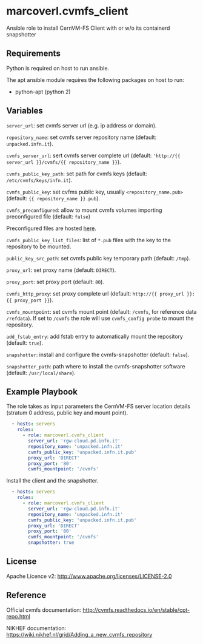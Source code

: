 marcoverl.cvmfs_client
======================

Ansible role to install CernVM-FS Client with or w/o its containerd snapshotter

Requirements
------------

Python is required on host to run ansible.

The apt ansible module requires the following packages on host to run:

- python-apt (python 2)

Variables
---------

``server_url``: set cvmfs server url (e.g. ip address or domain).

``repository_name``: set cvmfs server repository name (default: ``unpacked.infn.it``).

``cvmfs_server_url``: sert cvmfs server complete url (default: ``'http://{{ server_url }}/cvmfs/{{ repository_name }}``).

``cvmfs_public_key_path``: set path for cvmfs keys (default: ``/etc/cvmfs/keys/infn.it``).

``cvmfs_public_key``: set cvfms public key, usually `<repository_name.pub>` (default: ``{{ repository_name }}.pub``).

``cvmfs_preconfigured``: allow to mount cvmfs volumes importing preconfigured file (default: ``false``)

Preconfigured files are hosted [here](https://github.com/indigo-dc/Reference-data-galaxycloud-repository).

``cvmfs_public_key_list_files``:  list of ``*.pub`` files with the key to the repository to be mounted.

``public_key_src_path``: set cvmfs public key temporary path (default: ``/tmp``).

``proxy_url``: set proxy name (default: ``DIRECT``).

``proxy_port``: set proxy port (default: ``80``).

``cvmfs_http_proxy``: set proxy complete url (default: ``http://{{ proxy_url }}:{{ proxy_port }}``).

``cvmfs_mountpoint``: set cvmfs mount point (default: ``/cvmfs``, for reference data ``/refdata``). If set to ``/cvmfs`` the role will use ``cvmfs_config probe`` to mount the repository.

``add_fstab_entry``: add fstab entry to automatically mount the repository (default: ``true``).

``snapshotter``: install and configure the cvmfs-snapshotter (default: ``false``).

``snapshotter_path``: path where to install the cvmfs-snapshotter software (default: ``/usr/local/share``).

Example Playbook
----------------

The role takes as input parameters the CernVM-FS server location details (stratum 0 address, public key and mount point).

```yaml
  - hosts: servers
    roles:
      - role: marcoverl.cvmfs_client
        server_url: 'rgw-cloud.pd.infn.it'
        repository_name: 'unpacked.infn.it'
        cvmfs_public_key: 'unpacked.infn.it.pub'
        proxy_url: 'DIRECT'
        proxy_port: '80'
        cvmfs_mountpoint: '/cvmfs'
```

Install the client and the snapshotter.

```yaml
  - hosts: servers
    roles:
      - role: marcoverl.cvmfs_client
        server_url: 'rgw-cloud.pd.infn.it'
        repository_name: 'unpacked.infn.it'
        cvmfs_public_key: 'unpacked.infn.it.pub'
        proxy_url: 'DIRECT'
        proxy_port: '80'
        cvmfs_mountpoint: '/cvmfs'
        snapshotter: true
```


License
-------

Apache Licence v2: http://www.apache.org/licenses/LICENSE-2.0

Reference
---------

Official cvmfs documentation: http://cvmfs.readthedocs.io/en/stable/cpt-repo.html

NIKHEF documentation: https://wiki.nikhef.nl/grid/Adding_a_new_cvmfs_repository
